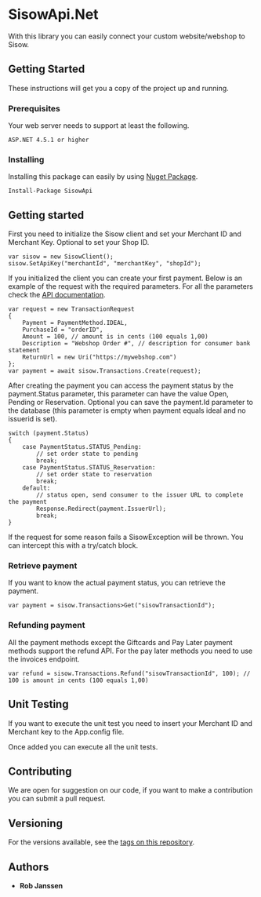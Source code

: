 # SisowApi.Net

With this library you can easily connect your custom website/webshop to Sisow.

## Getting Started

These instructions will get you a copy of the project up and running.

### Prerequisites

Your web server needs to support at least the following.

```
ASP.NET 4.5.1 or higher
```

### Installing

Installing this package can easily by using [Nuget Package](https://www.nuget.org/packages/SisowApi/).

```
Install-Package SisowApi
```

## Getting started

First you need to initialize the Sisow client and set your Merchant ID and Merchant Key. Optional to set your Shop ID.

```
var sisow = new SisowClient();
sisow.SetApiKey("merchantId", "merchantKey", "shopId");
```

If you initialized the client you can create your first payment. Below is an example of the request with the required parameters. For all the parameters check the [API documentation](https://www.sisow.nl/developers/).

```
var request = new TransactionRequest
{
	Payment = PaymentMethod.IDEAL,
	PurchaseId = "orderID",
	Amount = 100, // amount is in cents (100 equals 1,00)
	Description = "Webshop Order #", // description for consumer bank statement
	ReturnUrl = new Uri("https://mywebshop.com")
};
var payment = await sisow.Transactions.Create(request);
```

After creating the payment you can access the payment status by the payment.Status parameter, this parameter can have the value Open, Pending or Reservation. Optional you can save the payment.Id parameter to the database (this parameter is empty when payment equals ideal and no issuerid is set).

```
switch (payment.Status)
{
	case PaymentStatus.STATUS_Pending:
		// set order state to pending
		break;
	case PaymentStatus.STATUS_Reservation:
		// set order state to reservation
		break;
	default:
		// status open, send consumer to the issuer URL to complete the payment
		Response.Redirect(payment.IssuerUrl);
		break;
}
```

If the request for some reason fails a SisowException will be thrown. You can intercept this with a try/catch block. 

### Retrieve payment

If you want to know the actual payment status, you can retrieve the payment.

```
var payment = sisow.Transactions>Get("sisowTransactionId");
```

### Refunding payment

All the payment methods except the Giftcards and Pay Later payment methods support the refund API. For the pay later methods you need to use the invoices endpoint.

```
var refund = sisow.Transactions.Refund("sisowTransactionId", 100); // 100 is amount in cents (100 equals 1,00)
```

## Unit Testing

If you want to execute the unit test you need to insert your Merchant ID and Merchant key to the App.config file.

Once added you can execute all the unit tests.

## Contributing

We are open for suggestion on our code, if you want to make a contribution you can submit a pull request.

## Versioning

For the versions available, see the [tags on this repository](https://github.com/janssenr/SisowApi.Net/tags). 

## Authors

* **Rob Janssen**